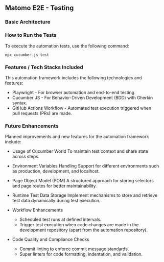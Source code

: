 ## Matomo E2E - Testing ###

### Basic Architecture ###


### How to Run the Tests ###

To execute the automation tests, use the following command:

```
npx cucumber-js test
```
### Features / Tech Stacks Included ###

This automation framework includes the following technologies and features:

 - Playwright - For browser automation and end-to-end testing.
 - Cucumber JS - For Behavior-Driven Development (BDD) with Gherkin syntax.
 - GitHub Actions Workflow - Automated test execution triggered when pull requests (PRs) are made.

### Future Enhancements ###

Planned improvements and new features for the automation framework include:

 - Usage of Cucumber World
   To maintain test context and share state across steps.

 - Environment Variables Handling
   Support for different environments such as production, development, and localhost.

 - Page Object Model (POM)
   A structured approach for storing selectors and page routes for better maintainability.

 - Runtime Test Data Storage
   Implement mechanisms to store and retrieve test data dynamically during test execution.

 - Workflow Enhancements
   - Scheduled test runs at defined intervals.
   - Trigger test execution when code changes are made in the development repository (apart from the automation repository).

 - Code Quality and Compliance Checks
   - Commit linting to enforce commit message standards.
   - Super linters for code formatting, indentation, and validation.